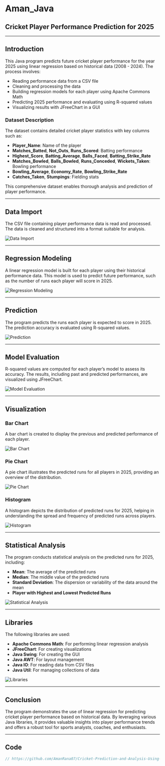 # Aman_Java

## Cricket Player Performance Prediction for 2025


---

## Introduction

This Java program predicts future cricket player performance for the year 2025 using linear regression based on historical data (2008 - 2024). The process involves:

- Reading performance data from a CSV file
- Cleaning and processing the data
- Building regression models for each player using Apache Commons Math
- Predicting 2025 performance and evaluating using R-squared values
- Visualizing results with JFreeChart in a GUI

### Dataset Description

The dataset contains detailed cricket player statistics with key columns such as:

- **Player_Name**: Name of the player
- **Matches_Batted**, **Not_Outs**, **Runs_Scored**: Batting performance
- **Highest_Score**, **Batting_Average**, **Balls_Faced**, **Batting_Strike_Rate**
- **Matches_Bowled**, **Balls_Bowled**, **Runs_Conceded**, **Wickets_Taken**: Bowling performance
- **Bowling_Average**, **Economy_Rate**, **Bowling_Strike_Rate**
- **Catches_Taken**, **Stumpings**: Fielding stats

This comprehensive dataset enables thorough analysis and prediction of player performance.

---

## Data Import

The CSV file containing player performance data is read and processed. The data is cleaned and structured into a format suitable for analysis.

![Data Import](images/data_import.png)

---

## Regression Modeling

A linear regression model is built for each player using their historical performance data. This model is used to predict future performance, such as the number of runs each player will score in 2025.

![Regression Modeling](images/regression_modeling.png)

---

## Prediction

The program predicts the runs each player is expected to score in 2025. The prediction accuracy is evaluated using R-squared values.

![Prediction](images/prediction.png)

---

## Model Evaluation

R-squared values are computed for each player’s model to assess its accuracy. The results, including past and predicted performances, are visualized using JFreeChart.

![Model Evaluation](images/model_evaluation.png)

---

## Visualization

### Bar Chart

A bar chart is created to display the previous and predicted performance of each player.

![Bar Chart](images/bar_chart.png)

### Pie Chart

A pie chart illustrates the predicted runs for all players in 2025, providing an overview of the distribution.

![Pie Chart](images/pie_chart.png)

### Histogram

A histogram depicts the distribution of predicted runs for 2025, helping in understanding the spread and frequency of predicted runs across players.

![Histogram](images/histogram.png)

---

## Statistical Analysis

The program conducts statistical analysis on the predicted runs for 2025, including:

- **Mean**: The average of the predicted runs
- **Median**: The middle value of the predicted runs
- **Standard Deviation**: The dispersion or variability of the data around the mean
- **Player with Highest and Lowest Predicted Runs**

![Statistical Analysis](images/statistical_analysis.png)

---

## Libraries

The following libraries are used:

- **Apache Commons Math**: For performing linear regression analysis
- **JFreeChart**: For creating visualizations
- **Java Swing**: For creating the GUI
- **Java AWT**: For layout management
- **Java IO**: For reading data from CSV files
- **Java Util**: For managing collections of data

![Libraries](images/libraries.png)

---

## Conclusion

The program demonstrates the use of linear regression for predicting cricket player performance based on historical data. By leveraging various Java libraries, it provides valuable insights into player performance trends and offers a robust tool for sports analysts, coaches, and enthusiasts.

---

## Code

```java
// https://github.com/AmanRana07/Cricket-Prediction-and-Analysis-Using-Java.git
